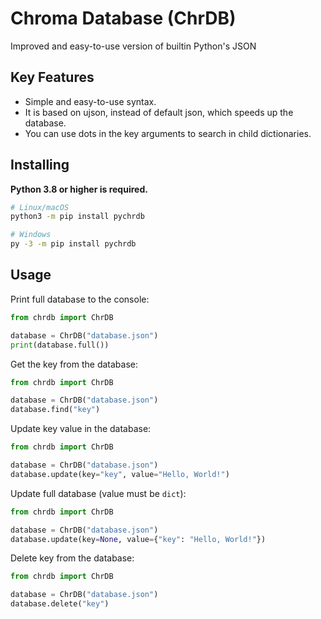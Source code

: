 Chroma Database (ChrDB)
=======
Improved and easy-to-use version of builtin Python's JSON

Key Features
------------

- Simple and easy-to-use syntax.
- It is based on ujson, instead of default json, which speeds up the database.
- You can use dots in the key arguments to search in child dictionaries.

Installing
----------

**Python 3.8 or higher is required.**

```sh
# Linux/macOS
python3 -m pip install pychrdb

# Windows
py -3 -m pip install pychrdb
```

Usage
-----

Print full database to the console:
```py
from chrdb import ChrDB

database = ChrDB("database.json")
print(database.full())
```

Get the key from the database:
```py
from chrdb import ChrDB

database = ChrDB("database.json")
database.find("key")
```

Update key value in the database:
```py
from chrdb import ChrDB

database = ChrDB("database.json")
database.update(key="key", value="Hello, World!")
```

Update full database (value must be `dict`):
```py
from chrdb import ChrDB

database = ChrDB("database.json")
database.update(key=None, value={"key": "Hello, World!"})
```

Delete key from the database:
```py
from chrdb import ChrDB

database = ChrDB("database.json")
database.delete("key")
```